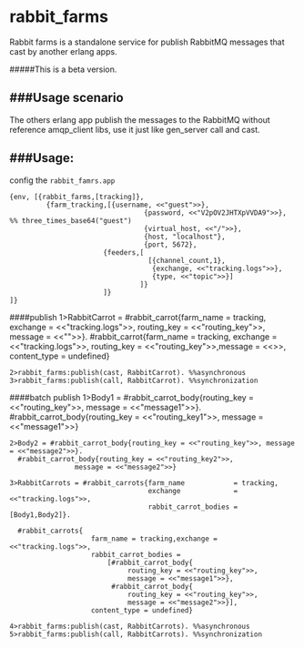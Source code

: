 rabbit_farms
============

Rabbit farms is a standalone service for publish RabbitMQ messages that cast by another erlang apps.

#####This is a beta version.

###Usage scenario
-------
The others erlang app publish the messages to the RabbitMQ without reference amqp_client libs, 
use it just like gen_server call and cast.


###Usage:
-------
config the `rabbit_famrs.app`

    {env, [{rabbit_farms,[tracking]},
    	     {farm_tracking,[{username, <<"guest">>},
              						 {password, <<"V2pOV2JHTXpVVDA9">>}, %% three_times_base64("guest")
              						 {virtual_host, <<"/">>},
              						 {host, "localhost"},
              						 {port, 5672},
                           {feeders,[
                                      [{channel_count,1},
                                       {exchange, <<"tracking.logs">>},
                                       {type, <<"topic">>}]
                                    ]}
                           ]}
    ]}

####publish 
    1>RabbitCarrot = #rabbit_carrot{farm_name = tracking, exchange = <<"tracking.logs">>, 
                     routing_key = <<"routing_key">>, 
                     message = <<"">>}.
      #rabbit_carrot{farm_name = tracking,
               exchange = <<"tracking.logs">>,
               routing_key = <<"routing_key">>,message = <<>>,
               content_type = undefined}

    2>rabbit_farms:publish(cast, RabbitCarrot). %%asynchronous
    3>rabbit_farms:publish(call, RabbitCarrot). %%synchronization

####batch publish
    1>Body1 = #rabbit_carrot_body{routing_key = <<"routing_key">>, message = <<"message1">>}.
      #rabbit_carrot_body{routing_key = <<"routing_key1">>,
                    message = <<"message1">>}
                    
    2>Body2 = #rabbit_carrot_body{routing_key = <<"routing_key">>, message = <<"message2">>}.
      #rabbit_carrot_body{routing_key = <<"routing_key2">>,
                    message = <<"message2">>}
                    
    3>RabbitCarrots = #rabbit_carrots{farm_name            = tracking,
                                      exchange             = <<"tracking.logs">>, 
                                      rabbit_carrot_bodies = [Body1,Body2]}.
    
      #rabbit_carrots{
                        farm_name = tracking,exchange = <<"tracking.logs">>,
                        rabbit_carrot_bodies = 
                            [#rabbit_carrot_body{
                                 routing_key = <<"routing_key">>,
                                 message = <<"message1">>},
                             #rabbit_carrot_body{
                                 routing_key = <<"routing_key">>,
                                 message = <<"message2">>}],
                        content_type = undefined}

    4>rabbit_farms:publish(cast, RabbitCarrots). %%asynchronous
    5>rabbit_farms:publish(call, RabbitCarrots). %%synchronization
